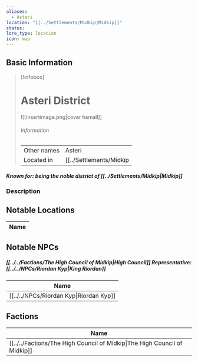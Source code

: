 ```yaml
---
aliases:
  - Asteri
location: "[[../Settlements/Midkip|Midkip]]"
status: 
lore_type: location
icon: map
---
```

## Basic Information
> [!infobox]
> # Asteri District
> ![[insertimage.png|cover hsmall]]
> ###### Information
> |   |  |
> | ---- | ---- |
> | Other names | Asteri|
> | Located in | [[../Settlements/Midkip|Midkip]]|
##### Known for: being the noble district of [[../Settlements/Midkip|Midkip]]
### Description
## Notable Locations
| Name |
| ---- |

## Notable NPCs
##### [[../../Factions/The High Council of Midkip|High Council]] Representative: [[../../NPCs/Riordan Kyp|King Riordan]]
| Name                                 |
| ------------------------------------ |
| [[../../NPCs/Riordan Kyp\|Riordan Kyp]] |

## Factions
| Name                                                                   |
| ---------------------------------------------------------------------- |
| [[../../Factions/The High Council of Midkip\|The High Council of Midkip]] |
